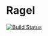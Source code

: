 # Ragel

[![Build Status](https://travis-ci.org/bicycle1885/Ragel.jl.svg?branch=master)](https://travis-ci.org/bicycle1885/Ragel.jl)
